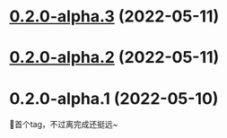 

# [0.2.0-alpha.3](https://github.com/shadowfish07/VuePressAdmin-backend/compare/0.2.0-alpha.1...0.2.0-alpha.3) (2022-05-11)

# [0.2.0-alpha.2](https://github.com/shadowfish07/VuePressAdmin-backend/compare/0.2.0-alpha.1...0.2.0-alpha.2) (2022-05-11)

# 0.2.0-alpha.1 (2022-05-10)

🎇首个tag，不过离完成还挺远~
